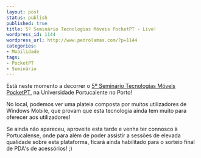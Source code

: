 ```yaml
---
layout: post
status: publish
published: true
title: 5º Seminário Tecnologias Móveis PocketPT - Live!
wordpress_id: 1144
wordpress_url: http://www.pedrolamas.com/?p=1144
categories:
- Mobilidade
tags:
- PocketPT
- Seminário
---
```

Está neste momento a decorrer o [5º Seminário Tecnologias Móveis PocketPT](http://www.mtechseminar.com/mtech5/index.htm), na Universidade Portucalente no Porto!

No local, podemos ver uma plateia composta por muitos utilizadores de Windows Mobile, que provam que esta tecnologia ainda tem muito para oferecer aos utilizadores!

Se ainda não apareceu, aproveite esta tarde e venha ter connosco à Portucalense, onde para além de poder assistir a sessões de elevada qualidade sobre esta plataforma, ficará ainda habilitado para o sorteio final de PDA's de acessórios! ;)
